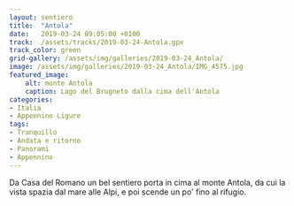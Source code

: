 ```yaml
---
layout: sentiero
title:  "Antola"
date:   2019-03-24 09:05:00 +0100
track:  /assets/tracks/2019-03-24-Antola.gpx
track_color: green
grid-gallery: /assets/img/galleries/2019-03-24_Antola/
image: /assets/img/galleries/2019-03-24_Antola/IMG_4575.jpg
featured_image:
    alt: monte Antola
    caption: Lago del Brugneto dalla cima dell'Antola
categories:
- Italia
- Appennino Ligure
tags:
- Tranquillo
- Andata e ritorno
- Panorami
- Appennino
---
```


Da Casa del Romano un bel sentiero porta in cima al monte Antola, da cui la vista spazia dal mare alle Alpi, e poi scende un po' fino al rifugio. 